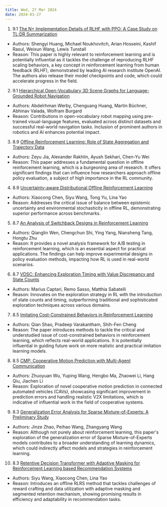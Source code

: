 ```yaml
---
title: Wed, 27 Mar 2024
date: 2024-03-27
---
```

1. 9.1 [The N+ Implementation Details of RLHF with PPO: A Case Study on TL;DR Summarization](https://arxiv.org/abs/2403.17031)
* Authors: Shengyi Huang, Michael Noukhovitch, Arian Hosseini, Kashif Rasul, Weixun Wang, Lewis Tunstall
* Reason: This paper is highly relevant to reinforcement learning and is potentially influential as it tackles the challenge of reproducing RLHF scaling behaviors, a key concept in reinforcement learning from human feedback (RLHF), demonstrated by leading AI research institute OpenAI. The authors also release their model checkpoints and code, which could accelerate progress in the field.

2. 9.1 [Hierarchical Open-Vocabulary 3D Scene Graphs for Language-Grounded Robot Navigation](https://arxiv.org/abs/2403.17846)
* Authors: Abdelrhman Werby, Chenguang Huang, Martin Büchner, Abhinav Valada, Wolfram Burgard
* Reason: Contributions in open-vocabulary robot mapping using pre-trained visual-language features, evaluated across distinct datasets and successful real-world navigation tasks. Inclusion of prominent authors in robotics and AI enhances potential impact.

3. 8.9 [Offline Reinforcement Learning: Role of State Aggregation and Trajectory Data](https://arxiv.org/abs/2403.17091)
* Authors: Zeyu Jia, Alexander Rakhlin, Ayush Sekhari, Chen-Yu Wei
* Reason: This paper addresses a fundamental question in offline reinforcement learning, which is a burgeoning area of research. It offers significant findings that can influence how researchers approach offline policy evaluation, a subject of high importance in the RL community.

4. 8.9 [Uncertainty-aware Distributional Offline Reinforcement Learning](https://arxiv.org/abs/2403.17646)
* Authors: Xiaocong Chen, Siyu Wang, Tong Yu, Lina Yao
* Reason: Addresses the critical issue of balance between epistemic uncertainty and environmental stochasticity in offline RL, demonstrating superior performance across benchmarks.

5. 8.7 [An Analysis of Switchback Designs in Reinforcement Learning](https://arxiv.org/abs/2403.17285)
* Authors: Qianglin Wen, Chengchun Shi, Ying Yang, Niansheng Tang, Hongtu Zhu
* Reason: It provides a novel analysis framework for A/B testing in reinforcement learning, which is an essential aspect for practical applications. The findings can help improve experimental designs in policy evaluation methods, impacting how RL is used in real-world scenarios.

6. 8.7 [VDSC: Enhancing Exploration Timing with Value Discrepancy and State Counts](https://arxiv.org/abs/2403.17542)
* Authors: Marius Captari, Remo Sasso, Matthia Sabatelli
* Reason: Innovates on the exploration strategy in RL with the introduction of state counts and timing, outperforming traditional and sophisticated exploration techniques across various domains.

7. 8.5 [Imitating Cost-Constrained Behaviors in Reinforcement Learning](https://arxiv.org/abs/2403.17456)
* Authors: Qian Shao, Pradeep Varakantham, Shih-Fen Cheng
* Reason: The paper introduces methods to tackle the critical and understudied issue of cost-constrained behaviors in reinforcement learning, which reflects real-world applications. It is potentially influential in guiding future work on more realistic and practical imitation learning models.

8. 8.5 [CMP: Cooperative Motion Prediction with Multi-Agent Communication](https://arxiv.org/abs/2403.17916)
* Authors: Zhuoyuan Wu, Yuping Wang, Hengbo Ma, Zhaowei Li, Hang Qiu, Jiachen Li
* Reason: Exploration of novel cooperative motion prediction in connected automated vehicles (CAVs), showcasing significant improvement in prediction errors and handling realistic V2X limitations, which is indicative of influential work in the field of cooperative systems.

9. 8.3 [Generalization Error Analysis for Sparse Mixture-of-Experts: A Preliminary Study](https://arxiv.org/abs/2403.17404)
* Authors: Jinze Zhao, Peihao Wang, Zhangyang Wang
* Reason: Although not purely about reinforcement learning, this paper's exploration of the generalization error of Sparse Mixture-of-Experts models contributes to a broader understanding of learning dynamics, which could indirectly affect models and strategies in reinforcement learning.

10. 8.3 [Retentive Decision Transformer with Adaptive Masking for Reinforcement Learning based Recommendation Systems](https://arxiv.org/abs/2403.17634)
* Authors: Siyu Wang, Xiaocong Chen, Lina Yao
* Reason: Introduces an offline RLRS method that tackles challenges of reward crafting and data utilization with adaptive masking and segmented retention mechanism, showing promising results in efficiency and adaptability in recommendation tasks.


